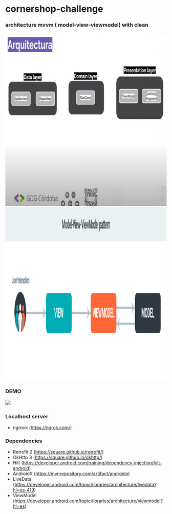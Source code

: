 # cornershop-challenge

### architecture mvvm ( model-view-viewmodel) with clean
<img src="github_assets/Screenshot_2.png" height="540">
<img src="github_assets/mvvm.png" height="540">

### DEMO
<img src="github_assets/demo.gif?raw=true" height="480">

### Localhost server
- ngrook (https://ngrok.com/)

### Dependencies

- Retrofit 2 (https://square.github.io/retrofit/)
- OkHttp 3 (https://square.github.io/okhttp/)
- Hilt (https://developer.android.com/training/dependency-injection/hilt-android)
- AndroidX (https://mvnrepository.com/artifact/androidx)
- LiveData (https://developer.android.com/topic/libraries/architecture/livedata?hl=es-419)
- ViewModel (https://developer.android.com/topic/libraries/architecture/viewmodel?hl=es)
